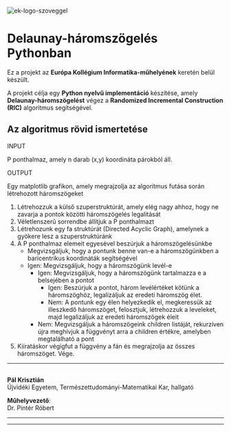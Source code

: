 ![ek-logo-szoveggel](https://github.com/user-attachments/assets/b69ccf55-586c-4fc7-a8fc-c51f338b2076)



# Delaunay-háromszögelés Pythonban

Ez a projekt az **Európa Kollégium Informatika-műhelyének** keretén belül készült.

A projekt célja egy **Python nyelvű implementáció** készítése, amely **Delaunay-háromszögelést** végez a **Randomized Incremental Construction (RIC)** algoritmus segítségével.

##  Az algoritmus rövid ismertetése

<html lang="hu">
<head>
  <meta charset="UTF-8">

  
</head>
<body>

INPUT
<p>P ponthalmaz, amely n darab (x,y) koordináta párokból áll.</p>


OUTPUT
<p>Egy matplotlib grafikon, amely megrajzolja az algoritmus futása során létrehozott háromszögeket</p>

<ol>
  <li>Létrehozzuk a külső szuperstruktúrát, amely elég nagy ahhoz, hogy ne zavarja a pontok közötti háromszögelés legalitását</li>
  <li>Véletlenszerű sorrendbe állítjuk a P ponthalmazt</li>
  <li>Létrehozunk egy fa struktúrát (Directed Acyclic Graph), amelynek a gyökere lesz a szuperstruktúránk</li>
  <li>
    A P ponthalmaz elemeit egyesével beszúrjuk a háromszögelésünkbe
    <ul>
      <li>Megvizsgáljuk, hogy a pontunk benne van-e a háromszögünkben a baricentrikus koordináták segítségével</li>
      <li>Igen: Megvizsgáljuk, hogy a háromszögünk levél-e
        <ul>
          <li>Igen: Megvizsgáljuk, hogy a háromszögünk tartalmazza e a belsejében a pontot 
            <ul>
              <li>Igen: Beszúrjuk a pontot, három levélértéket kötünk a háromszöghöz, legalizáljuk az eredeti háromszög élet.</li>
              <li>Nem: A pontunk egy élen helyezkedik el, megkeressük az illeszkedő háromszöget, felosztjuk, létrehozzuk a leveleket, majd legalizáljuk az eredeti háromszögek éleit</li>
            </ul>
          </li>
          <li>Nem: Megvizsgáljuk a háromszögeink children listáját, rekurzíven újra meghívjuk a függvényt arra a children értékre, amelyben megtalálható a pont</li>
        </ul>
      </li>
    </ul>
  </li>
  <li>Kiíratáskor végigfut a függvény a fán és megrajzolja az összes háromszöget. Vége.</li>
</ol>

</body>
</html>

---


## 

**Pál Krisztián**  
Újvidéki Egyetem, Természettudományi-Matematikai Kar, hallgató

**Műhelyvezető**:  
Dr. Pintér Róbert

---



---
